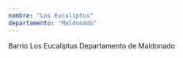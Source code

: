 ```yaml
---
nombre: "Los Eucaliptus"
departamento: "Maldonado"
---
```


Barrio Los Eucaliptus
Departamento de Maldonado

